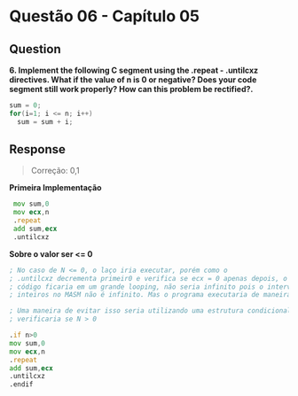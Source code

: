 # Questão 06 - Capítulo 05

## Question

**<p>6. Implement the following C segment using the .repeat - .untilcxz directives.
What if the value of n is 0 or negative? Does your code segment still work
properly? How can this problem be rectified?.</p>**

```c
sum = 0;
for(i=1; i <= n; i++)
  sum = sum + i;
```

## Response

> Correção: 0,1

**Primeira Implementação**
```asm
 mov sum,0
 mov ecx,n
 .repeat
 add sum,ecx
 .untilcxz
```

**Sobre o valor ser <= 0**
```asm
; No caso de N <= 0, o laço iria executar, porém como o
; .untilcxz decrementa primeir0 e verifica se ecx = 0 apenas depois, o
; código ficaria em um grande looping, não seria infinito pois o intervalo de numeros 
; inteiros no MASM não é infinito. Mas o programa executaria de maneira inapropriada.

; Uma maneira de evitar isso seria utilizando uma estrutura condicional que
; verificaria se N > 0

.if n>0
mov sum,0
mov ecx,n
.repeat
add sum,ecx
.untilcxz
.endif
```

